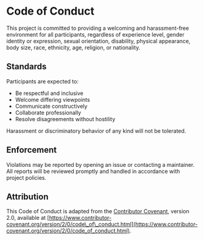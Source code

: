 # Code of Conduct

This project is committed to providing a welcoming and harassment-free environment for all participants, regardless of experience level, gender identity or expression, sexual orientation, disability, physical appearance, body size, race, ethnicity, age, religion, or nationality.

## Standards

Participants are expected to:

* Be respectful and inclusive
* Welcome differing viewpoints
* Communicate constructively
* Collaborate professionally
* Resolve disagreements without hostility

Harassment or discriminatory behavior of any kind will not be tolerated.

## Enforcement

Violations may be reported by opening an issue or contacting a maintainer. All reports will be reviewed promptly and handled in accordance with project policies.

## Attribution

This Code of Conduct is adapted from the [Contributor Covenant](https://www.contributor-covenant.org), version 2.0, available at [https://www.contributor-covenant.org/version/2/0/code\_of\_conduct.html](https://www.contributor-covenant.org/version/2/0/code_of_conduct.html).